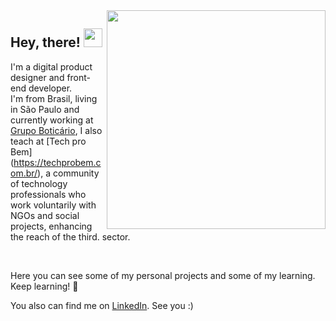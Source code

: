<a href="https://github.com/priscilaandreani/priscilaandreani">
  <img align="right" width="350" src="https://github-readme-stats.vercel.app/api/top-langs/?username=priscilaandreani&hide=java,html&title_color=ffffff&text_color=c9cacc&icon_color=2bbc8a&bg_color=1d1f21" />
</a>

## Hey, there! <img src="https://raw.githubusercontent.com/MartinHeinz/MartinHeinz/master/wave.gif" width="30px">
I'm a digital product designer and front-end developer. <br />
I'm from Brasil, living in São Paulo and currently working at [Grupo Boticário](https://www.grupoboticario.com.br/), I also teach at [Tech pro Bem] (https://techprobem.com.br/), a community of technology professionals who work voluntarily with NGOs and social projects, enhancing the reach of the third. sector.



<br /> 

<p>Here you can see some of my personal projects and some of my learning. <br /> 
Keep learning! 🚀 </p> 


You also can find me on [LinkedIn](https://www.linkedin.com/in/priscilaandreani/). See you :)


